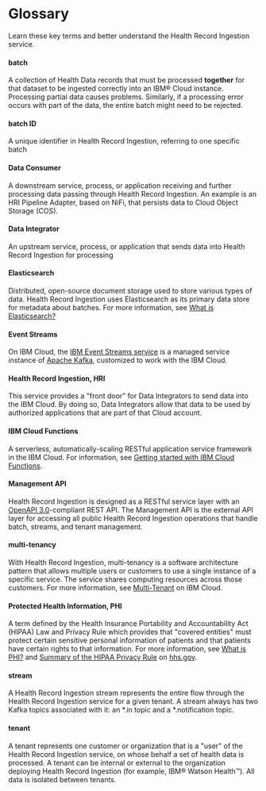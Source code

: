 # Glossary

Learn these key terms and better understand the Health Record Ingestion service.

#### batch

A collection of Health Data records that must be processed **together** for that dataset to be ingested correctly into an IBM&reg; Cloud instance. Processing partial data causes problems. Similarly, if a processing error occurs with part of the data, the entire batch might need to be rejected.

#### batch ID

A unique identifier in Health Record Ingestion, referring to one specific batch

#### Data Consumer

A downstream service, process, or application receiving and further processing data passing through Health Record Ingestion. An example is an HRI Pipeline Adapter, based on NiFi, that persists data to Cloud Object Storage (COS). 

#### Data Integrator

An upstream service, process, or application that sends data into Health Record Ingestion for processing

#### Elasticsearch

Distributed, open-source document storage used to store various types of data. Health Record Ingestion uses Elasticsearch as its primary data store for metadata about batches. For more information, see [What is Elasticsearch?](https//www.elastic.co/what-is/elasticsearch)

#### Event Streams

On IBM Cloud, the [IBM Event Streams service](https://www.ibm.com/cloud/event-streams) is a managed service instance of [Apache Kafka](https://kafka.apache.org), customized to work with the IBM Cloud.

#### Health Record Ingestion, HRI

This service provides a "front door" for Data Integrators to send data into the IBM Cloud. By doing so, Data Integrators allow that data to be used by authorized applications that are part of that Cloud account. 

#### IBM Cloud Functions

A serverless, automatically-scaling RESTful application service framework in the IBM Cloud. For information, see [Getting started with IBM Cloud Functions](https://cloud.ibm.com/docs/openwhisk?topic=openwhisk-getting-started). 

#### Management API

Health Record Ingestion is designed as a RESTful service layer with an [OpenAPI 3.0](http://spec.openapis.org/oas/v3.0.3)-compliant REST API. The Management API is the external API layer for accessing all public Health Record Ingestion operations that handle batch, streams, and tenant management. 

#### multi-tenancy

With Health Record Ingestion, multi-tenancy is a software architecture pattern that allows multiple users or customers to use a single instance of a specific service. The service shares computing resources across those customers. For more information, see [Multi-Tenant](https://www.ibm.com/cloud/learn/multi-tenant) on IBM Cloud.  

#### Protected Health Information, PHI

A term defined by the Health Insurance Portability and Accountability Act (HIPAA) Law and Privacy Rule which provides that "covered entities" must protect certain sensitive personal information of patients and that patients have certain rights to that information. For more information, see [What is PHI?](https://www.hhs.gov/answers/hipaa/what-is-phi/index.html) and [Summary of the HIPAA Privacy Rule](https://www.hhs.gov/hipaa/for-professionals/privacy/laws-regulations/index.html) on [hhs.gov](https://www.hhs.gov/).

#### stream

A Health Record Ingestion stream represents the entire flow through the Health Record Ingestion service for a given tenant. A stream always has two Kafka topics associated with it: an \*\.in topic and a \*\.notification topic.

#### tenant

A tenant represents one customer or organization that is a "user" of the Health Record Ingestion service, on whose behalf a set of health data is processed. A tenant can be internal or external to the organization deploying Health Record Ingestion (for example, IBM® Watson Health&trade;). All data is isolated between tenants. 

